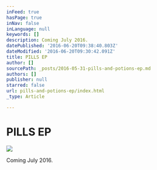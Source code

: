 ```yaml
---
inFeed: true
hasPage: true
inNav: false
inLanguage: null
keywords: []
description: Coming July 2016.
datePublished: '2016-06-20T09:38:40.803Z'
dateModified: '2016-06-20T09:30:42.091Z'
title: PILLS EP
author: []
sourcePath: _posts/2016-05-31-pills-and-potions-ep.md
authors: []
publisher: null
starred: false
url: pills-and-potions-ep/index.html
_type: Article

---
```

# PILLS EP
![](https://the-grid-user-content.s3-us-west-2.amazonaws.com/3a5fd243-3d74-4bf7-9e22-7be17d7c06d6.png)

Coming July 2016\.